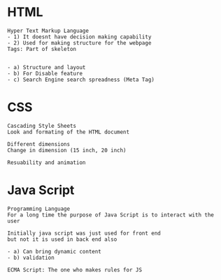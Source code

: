 # HTML
    Hyper Text Markup Language
    - 1) It doesnt have decision making capability
    - 2) Used for making structure for the webpage 
    Tags: Part of skeleton 


    - a) Structure and layout
    - b) For Disable feature
    - c) Search Engine search spreadness (Meta Tag)  


# CSS
    Cascading Style Sheets
    Look and formating of the HTML document 

    Different dimensions 
    Change in dimension (15 inch, 20 inch)

    Resuability and animation 

# Java Script 
    Programming Language
    For a long time the purpose of Java Script is to interact with the user

    Initially java script was just used for front end
    but not it is used in back end also 

    - a) Can bring dynamic content 
    - b) validation 

    ECMA Script: The one who makes rules for JS